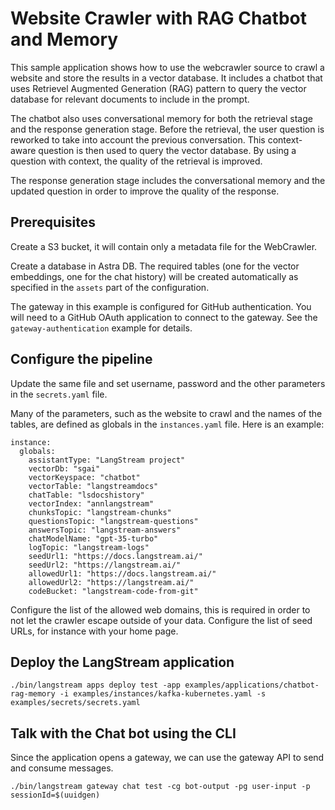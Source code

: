 # Website Crawler with RAG Chatbot and Memory

This sample application shows how to use the webcrawler source to crawl a website and store the results
in a vector database. It includes a chatbot that uses Retrievel Augmented Generation (RAG) pattern to
query the vector database for relevant documents to include in the prompt. 

The chatbot also uses conversational memory for both the retrieval stage and the response generation stage.
Before the retrieval, the user question is reworked to take into account the previous conversation. This 
context-aware question is then used to query the vector database. By using a question with context, the
quality of the retrieval is improved.

The response generation stage includes the conversational memory and the updated question in order
to improve the quality of the response.

## Prerequisites

Create a S3 bucket, it will contain only a metadata file for the WebCrawler.

Create a database in Astra DB. The required tables (one for the vector embeddings, one for the chat history) will be created automatically as 
specified in the `assets` part of the configuration.

The gateway in this example is configured for GitHub authentication. You will need to a GitHub OAuth application
to connect to the gateway. See the `gateway-authentication` example for details.


## Configure the pipeline

Update the same file and set username, password and the other parameters in the `secrets.yaml` file.

Many of the parameters, such as the website to crawl and the names of the tables, are defined as globals
in the `instances.yaml` file. Here is an example:

```
instance:
  globals:
    assistantType: "LangStream project"
    vectorDb: "sgai"
    vectorKeyspace: "chatbot"
    vectorTable: "langstreamdocs"
    chatTable: "lsdocshistory"
    vectorIndex: "annlangstream"
    chunksTopic: "langstream-chunks"
    questionsTopic: "langstream-questions"
    answersTopic: "langstream-answers"
    chatModelName: "gpt-35-turbo"
    logTopic: "langstream-logs"
    seedUrl1: "https://docs.langstream.ai/"
    seedUrl2: "https://langstream.ai/"
    allowedUrl1: "https://docs.langstream.ai/"
    allowedUrl2: "https://langstream.ai/"
    codeBucket: "langstream-code-from-git"
```

Configure the list of the allowed web domains, this is required in order to not let the crawler escape outside of your data.
Configure the list of seed URLs, for instance with your home page.


## Deploy the LangStream application

```
./bin/langstream apps deploy test -app examples/applications/chatbot-rag-memory -i examples/instances/kafka-kubernetes.yaml -s examples/secrets/secrets.yaml
```

## Talk with the Chat bot using the CLI
Since the application opens a gateway, we can use the gateway API to send and consume messages.

```
./bin/langstream gateway chat test -cg bot-output -pg user-input -p sessionId=$(uuidgen)
```
